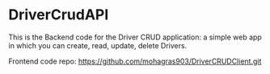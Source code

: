 # DriverCrudAPI

This is the Backend code for the Driver CRUD application: a simple web app in which you can create, read, update, delete Drivers.

Frontend code repo: https://github.com/mohagras903/DriverCRUDClient.git